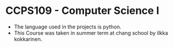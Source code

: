 # CCPS109 - Computer Science I
* The language used in the projects is python.
* This Course was taken in summer term at chang school by ilkka kokkarinen.

